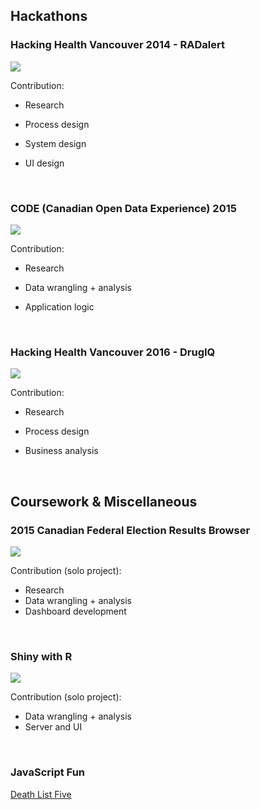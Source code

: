 <!--- ## Welcome to GitHub Pages


You can use the [editor on GitHub](https://github.com/submodality/folio/edit/master/index.md) to maintain and preview the content for your website in Markdown files.

Whenever you commit to this repository, GitHub Pages will run [Jekyll](https://jekyllrb.com/) to rebuild the pages in your site, from the content in your Markdown files. 


### Markdown

Markdown is a lightweight and easy-to-use syntax for styling your writing. It includes conventions for

```markdown
Syntax highlighted code block

# Header 1
## Header 2
### Header 3

- Bulleted
- List

1. Numbered
2. List

**Bold** and _Italic_ and `Code` text

[Link](url) and ![Image](src)
```

For more details see [GitHub Flavored Markdown](https://guides.github.com/features/mastering-markdown/).

### Jekyll Themes

Your Pages site will use the layout and styles from the Jekyll theme you have selected in your [repository settings](https://github.com/submodality/folio/settings). The name of this theme is saved in the Jekyll `_config.yml` configuration file.

### Support or Contact

Having trouble with Pages? Check out our [documentation](https://help.github.com/categories/github-pages-basics/) or [contact support](https://github.com/contact) and we’ll help you sort it out.

---> 

## Hackathons 

### Hacking Health Vancouver 2014 - RADalert 

[<img src = "https://github.com/submodality/submodality/raw/master/assets/img/RADalert.png">](//www.slideshare.net/VivienLo1/ra-dalert-presentation-fixed)

<!---[RADalert - mentorship award winning concept at Hacking Health Vancouver 2014](//www.slideshare.net/VivienLo1/ra-dalert-presentation-fixed)
 Content ---> 
Contribution: 
- Research
- Process design
- System design
- UI design
  
  <br />  
  
### CODE (Canadian Open Data Experience) 2015 
[<img src="http://i.imgur.com/9r8T87v.png">](http://code2015.brianquan.com/)

Contribution: 
- Research
- Data wrangling + analysis
- Application logic
  
  <br />  
  
### Hacking Health Vancouver 2016 - DrugIQ 

[<img src = "https://github.com/submodality/submodality/raw/master/assets/img/drugIQ.png">](http://disruptpharmacy.s3-website-us-west-2.amazonaws.com)

Contribution: 
- Research
- Process design
- Business analysis
  
  <br />  
  
## Coursework & Miscellaneous
### 2015 Canadian Federal Election Results Browser 
[<img src="http://i.imgur.com/wB4Gzh5.png">](https://public.tableau.com/views/2015CanadianFederalElectionResultsBrowser/42ndCanadianFederalElectionResults?:embed=y&amp;:display_count=yes)

Contribution (solo project): 
- Research
- Data wrangling + analysis
- Dashboard development
  
<br /> 

### Shiny with R  
[<img src="https://github.com/submodality/submodality/raw/master/assets/img/faithfulApp.png">](//github.com/submodality/FaithfulApp)

Contribution (solo project): 
- Data wrangling + analysis
- Server and UI

<br />  

### JavaScript Fun 
[Death List Five](http://htmlpreview.github.com/?https://github.com/submodality/submodality/blob/master/dl5/index.html)
